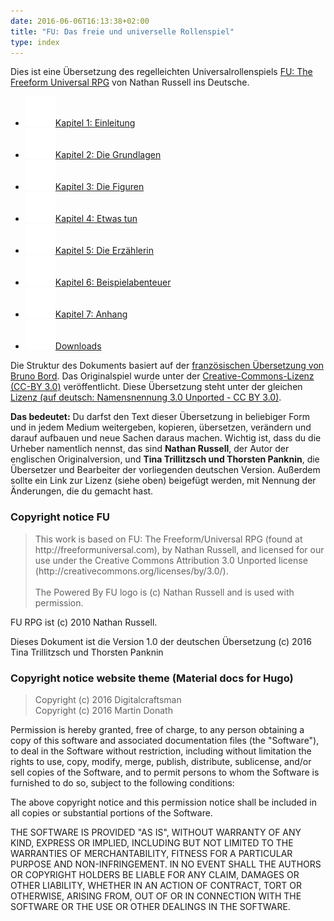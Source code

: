 ```yaml
---
date: 2016-06-06T16:13:38+02:00
title: "FU: Das freie und universelle Rollenspiel"
type: index
---
```

Dies ist eine Übersetzung des regelleichten Universalrollenspiels [FU: The Freeform Universal RPG](http://freeformuniversal.com) von Nathan Russell ins Deutsche.

<ul class="repo">
          <li class="repo-download">
            <a href="/01-einleitung/"  title="Einleitung">
            <img src="/images/ic_info_white_24px.svg">Kapitel 1: Einleitung</a>
          </li>
          <li class="repo-download">
            <a href="/02-grundlagen/"  title="Grundlagen"><img src="/images/ic_description_white_24px.svg">Kapitel 2: Die Grundlagen</a>
          </li>
          <li class="repo-download">
            <a href="/03-figuren/"  title="Figuren">
            <img src="/images/ic_group_white_24px.svg">Kapitel 3: Die Figuren</a>
          </li>
          <li class="repo-download">
            <a href="/04-handeln/"  title="Handeln"><img src="/images/ic_pan_tool_white_24px.svg">Kapitel 4: Etwas tun</a>
          </li>
          <li class="repo-download">
            <a href="/05-erzaehlerin/"  title="Erzählerin"><img src="/images/ic_face_white_24px.svg">Kapitel 5: Die Erzählerin</a>
          </li>
          <li class="repo-download">
            <a href="/06-rennen-zum-tempel/"  title="Beispielabenteuer"><img src="/images/ic_explore_white_24px.svg">Kapitel 6: Beispielabenteuer</a>
          </li>
          <li class="repo-download">
            <a href="/07-anhang/"  title="Anhang"><img src="/images/ic_list_white_24px.svg">Kapitel 7: Anhang</a>
          </li>
          <li class="repo-download">
            <a href="/08-downloads/"  title="Downloads"><img src="/images/ic_download_white_24px.svg">Downloads</a>
          </li>
        </ul>

Die Struktur des Dokuments basiert auf der [französischen Übersetzung von Bruno Bord](https://github.com/brunobord/fu-rpg-libre-et-universel).
Das Originalspiel wurde unter der [Creative-Commons-Lizenz (CC-BY 3.0)](http://creativecommons.org/licenses/by/3.0/) veröffentlicht. Diese Übersetzung steht unter der gleichen [Lizenz (auf deutsch: Namensnennung 3.0 Unported - CC BY 3.0)](https://creativecommons.org/licenses/by/3.0/deed.de).

**Das bedeutet:** Du darfst den Text dieser Übersetzung in beliebiger Form und in jedem Medium weitergeben, kopieren, übersetzen, verändern und darauf aufbauen und neue Sachen daraus machen. Wichtig ist, dass du die Urheber namentlich nennst, das sind **Nathan Russell**, der Autor der englischen Originalversion, und **Tina Trillitzsch und Thorsten Panknin**, die Übersetzer und Bearbeiter der vorliegenden deutschen Version. Außerdem sollte ein Link zur Lizenz (siehe oben) beigefügt werden, mit Nennung der Änderungen, die du gemacht hast.

### Copyright notice FU
<blockquote lang="en">
This work is based on FU: The Freeform/Universal RPG (found at http://freeformuniversal.com), by Nathan Russell, and licensed for our use under the Creative Commons Attribution 3.0 Unported license (http://creativecommons.org/licenses/by/3.0/).
</br></br>
The Powered By FU logo is (c) Nathan Russell and is used with permission.
</blockquote>

FU RPG ist (c) 2010 Nathan Russell.

Dieses Dokument ist die Version 1.0 der deutschen Übersetzung (c) 2016 Tina Trillitzsch und Thorsten Panknin

### Copyright notice website theme (Material docs for Hugo)
<blockquote lang="en">
Copyright (c) 2016 Digitalcraftsman <digitalcraftsman@protonmail.com><br>
Copyright (c) 2016 Martin Donath <martin.donath@squidfunk.com>
</blockquote>

<p lang="en">
Permission is hereby granted, free of charge, to any person obtaining a copy of this software and associated documentation files (the "Software"), to deal in the Software without restriction, including without limitation the rights to use, copy, modify, merge, publish, distribute, sublicense, and/or sell copies of the Software, and to permit persons to whom the Software is furnished to do so, subject to the following conditions:
</p>
<p lang="en">
The above copyright notice and this permission notice shall be included in all copies or substantial portions of the Software.
</p>
<p lang="en" style="text-transform:uppercase">
The software is provided "as is", without warranty of any kind, express or implied, including but not limited to the warranties of merchantability, fitness for a particular purpose and non-infringement. In no event shall the authors or copyright holders be liable for any claim, damages or other liability, whether in an action of contract, tort or otherwise, arising from, out of or in connection with the software or the use or other dealings in the software.
</p>
